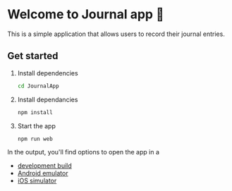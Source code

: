 # Welcome to Journal  app 👋

This is a simple application that allows users to record their journal entries.

## Get started

1. Install dependencies

   ```bash
   cd JournalApp
   ```

2. Install dependancies

   ```bash
   npm install
   ```

3. Start the app

   ```bash
   npm run web
    ```

In the output, you'll find options to open the app in a

- [development build](https://docs.expo.dev/develop/development-builds/introduction/)
- [Android emulator](https://docs.expo.dev/workflow/android-studio-emulator/)
- [iOS simulator](https://docs.expo.dev/workflow/ios-simulator/)
